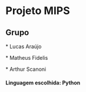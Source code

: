 <h1>Projeto MIPS</h1>

<h2>Grupo</h2>
<p>* Lucas Araújo</p>
<p>* Matheus Fidelis</p>
<p>* Arthur Scanoni</p>



<h4>Linguagem escolhida: Python</h4>
